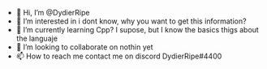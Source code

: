- 👋 Hi, I’m @DydierRipe
- 👀 I’m interested in i dont know, why you want to get this information?
- 🌱 I’m currently learning Cpp? I supose, but I know the basics thigs about the languaje
- 💞️ I’m looking to collaborate on nothin yet
- 📫 How to reach me contact me on discord DydierRipe#4400

<!---
DydierRipe/DydierRipe is a ✨ special ✨ repository because its `README.md` (this file) appears on your GitHub profile.
You can click the Preview link to take a look at your changes.
--->
